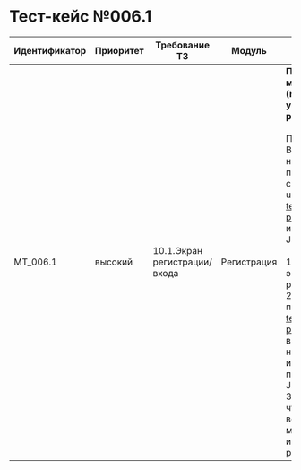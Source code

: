 # Тест-кейс №006.1


| Идентификатор | Приоритет |  Требование ТЗ  | Модуль | Шаги тест-кейса | Ожидаемый результат |
| ------ | ------ | ------ | ------ | ------ | ------ |
|     MT\_006.1    |  высокий  | 10.1\.Экран регистрации/входа | Регистрация | **Проверка метода (registration успешная регистрация).** <br><br>   Предусловие: В базе данных не существует пользователь с никнеймом user логином test-pochta@mail.ru и паролем Jsiek1325!<br><br> 1\.Открыть экран регистрации. <br>2\. Ввести в поле логин test-pochta@mail.ru в поле никнейм user и в поле пароль Jsiek1325!. <br>3\. Проверить что возвращает метод используя postman|Запрос успешен. Сервер ответил как требуется.  Возвращаются данные пользователя (id(1), token, name(user), coins(null), crystals(null), eggfragments(null), x(80), y(45))|

 

